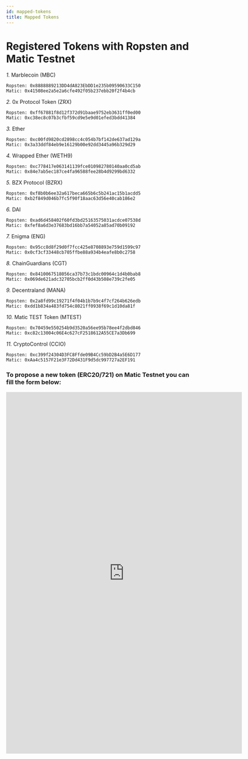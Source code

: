```yaml
---
id: mapped-tokens
title: Mapped Tokens 
---
```

# Registered Tokens with Ropsten and Matic Testnet

*1.* Marblecoin (MBC)  

```
Ropsten: 0x8888889213DD4dA823EbDD1e235b09590633C150
Matic: 0x41508ee2a5e2a6cfe492f05b237ebb20f2f4b4cb
```

*2.* 0x Protocol Token (ZRX)

```
Ropsten: 0xff67881f8d12f372d91baae9752eb3631ff0ed00
Matic: 0xc38ec8c07b3cfbf59cd9e5e9d01efed3bdd41384
```

*3.* Ether

```
Ropsten: 0xc00fd9820cd2898cc4c054b7bf142de637ad129a
Matic: 0x3a33ddf84eb9e16129b00e92dd3445a96b329d29
```

*4.* Wrapped Ether (WETH9)

```
Ropsten: 0xc778417e063141139fce010982780140aa0cd5ab
Matic: 0x84e7ab5ec187ce4fa96588fee28b4d9299bd6332
```

*5.* BZX Protocol (BZRX)

```
Ropsten: 0xf8b0b6ee32a617beca665b6c5b241ac15b1acdd5
Matic: 0xb2f849d046b7fc5f90f18aac63d56e40cab186e2
```

*6.* DAI

```
Ropsten: 0xad6d458402f60fd3bd25163575031acdce07538d
Matic: 0xfef8a6d3e37683bd16bb7a54052a85ad70b09192
```

*7.* Enigma (ENG)

```
Ropsten: 0x95cc8d8f29d0f7fcc425e8708893e759d1599c97
Matic: 0x0cf3cf33448cb705ffbe88a934b4eafe8b0c2758
```

*8.* ChainGuardians (CGT)

```
Ropsten: 0x8410067518056ca37b73c1bdc00964c1d4b0bab8
Matic: 0x069de621adc32705bcb2ff0d43b508e739c2fe05
```

*9.* Decentraland (MANA)

```
Ropsten: 0x2a8fd99c19271f4f04b1b7b9c4f7cf264b626edb
Matic: 0xdd1b834a483fd754c8021ff0938f69c1d10da81f
```

*10.* Matic TEST Token (MTEST)

```
Ropsten: 0x70459e550254b9d3520a56ee95b78ee4f2dbd846
Matic: 0xc82c13004c06E4c627cF2518612A55CE7a3Db699
```

*11.* CryptoControl (CCIO)

```
Ropsten: 0xc399f24304D3FC8Ffde09B4Cc59bD2B4a5E6D177
Matic: 0xAa4c5157F21e3F72Dd431F9d5dc997727a2EF191
```


### To propose a new token (ERC20/721) on Matic Testnet you can fill the form below:

<iframe src="https://docs.google.com/forms/d/e/1FAIpQLScaiH5Z9rfBgglPiIZXbCH_qe-SKXFnq7VTgxMOgas25lHmBQ/viewform?embedded=true" width="640" height="981" frameborder="0" marginheight="0" marginwidth="0">Loading…</iframe>
